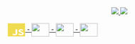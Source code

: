 <div align="center">
  <a href="https://github.com/kaadoshi66">
  <img height="180em" src="https://github-readme-stats.vercel.app/api?username=kaadoshi66&show_icons=false&theme=dark&include_all_commits=false&count_private=false"/>
  <img height="180em" src="https://github-readme-stats.vercel.app/api/top-langs/?username=kaadoshi66&layout=compact&langs_count=7&theme=dark"/>
</div>
  
<div style="display: inline_block"><br>  
  <img align="center" alt="" height="30" width="40" src="https://raw.githubusercontent.com/devicons/devicon/master/icons/javascript/javascript-plain.svg"> 
  -
  <img align="center" alt="" height="30" width="40" src="https://cdn.jsdelivr.net/gh/devicons/devicon/icons/html5/html5-original.svg"/>
 -
  <img align="center" alt="" height="30" width="40" src="https://cdn.jsdelivr.net/gh/devicons/devicon/icons/css3/css3-original.svg"/>
  -
  <img align="center" alt="" height="30" width="40" src="https://cdn.jsdelivr.net/gh/devicons/devicon/icons/nodejs/nodejs-original.svg">
  
  <img align="right" alt="" height="150" style="border-radius:100px;" src="https://avatars.githubusercontent.com/u/106620540?v=4">
</div>

  
  ##
 
